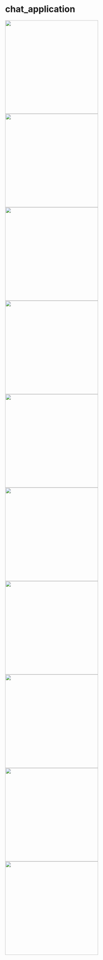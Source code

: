 # chat_application

<img src = "https://github.com/hirenkhasatiya/chat_app/assets/121547143/ca1d37f7-d229-4ca5-8c68-84581a5e55f4" width = 300 >
<img src = "https://github.com/hirenkhasatiya/chat_app/assets/121547143/9d6e4882-b45e-4980-a985-bb7b1f05d4e6" width = 300 >
<img src = "https://github.com/hirenkhasatiya/chat_app/assets/121547143/bf7713f4-8426-4ca9-b8d6-8bc2da6a0d26" width = 300 >
<img src = "https://github.com/hirenkhasatiya/chat_app/assets/121547143/b95186dd-631b-4799-95bf-c6a096e56cfc" width = 300 >
<img src = "https://github.com/hirenkhasatiya/chat_app/assets/121547143/288e032d-337d-433f-af00-dab4c9a321c5" width = 300 >
<img src = "https://github.com/hirenkhasatiya/chat_app/assets/121547143/6f069862-fe9f-4f87-bf1d-ae6cf27183e2" width = 300 >
<img src = "https://github.com/hirenkhasatiya/chat_app/assets/121547143/dfc4f5fa-a18b-4045-b512-2a89a904b9bd" width = 300 >
<img src = "https://github.com/hirenkhasatiya/chat_app/assets/121547143/723e579b-a8ae-4a3d-ad29-0b3354d224cb" width = 300 >
<img src = "https://github.com/hirenkhasatiya/chat_app/assets/121547143/723e579b-a8ae-4a3d-ad29-0b3354d224cb" width = 300 >
<img src = "https://github.com/hirenkhasatiya/chat_app/assets/121547143/d98efc79-6ea8-428a-a152-b02b67e1013f" width = 300 >
